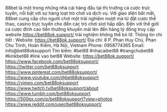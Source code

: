 88bet là một trong những nhà cái hàng đầu tại thị trường cá cược trực tuyến, nổi bật với sự hàng loạt trò chơi và dịch vụ. Với giao diện bắt mắt, 88bet cung cấp cho người chơi một trải nghiệm mượt mà từ đặt cược thể thao, casino trực tuyến cho đến các trò chơi slot hấp dẫn. Đến với thế giới cá cược đỉnh cao tiền thưởng khuyến mãi lên đến hàng tỷ đồng truy cập website https://bet88ok.support/ trải nghiệm không thể bỏ lỡ.
Thông tin chi tiết :
Website:
https://bet88ok.support/
Địa chỉ: 8 P. Phan Huy Chú, Phan Chu Trinh, Hoàn Kiếm, Hà Nội, Vietnam
Phone: 0958774365
Email: info@bet88oksupport
Tìm kiếm: #bet88 #nhacaibet88 #trangchubet88 #kinkbet88 #link vao bet88
Website:
https://bet88ok.support/
https://www.facebook.com/bet88oksupport/
https://twitter.com/bet88oksupport
https://www.pinterest.com/bet88oksupport/
https://www.youtube.com/@bet88oksupport
https://vimeo.com/bet88oksupport
https://www.twitch.tv/bet88oksupport/about
https://www.tumblr.com/bet88oksupport
https://500px.com/p/bet88oksupport?view=photos
https://www.reddit.com/user/bet88oksupport/